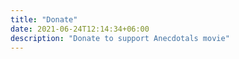 ```yaml
---
title: "Donate"
date: 2021-06-24T12:14:34+06:00
description: "Donate to support Anecdotals movie"
---
```

